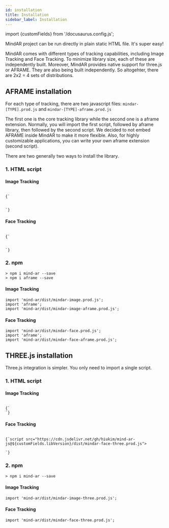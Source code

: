 ```yaml
---
id: installation 
title: Installation
sidebar_label: Installation
---
```


import {customFields} from '/docusaurus.config.js';

MindAR project can be run directly in plain static HTML file. It's super easy! 

MindAR comes with different types of tracking capabilities, including Image Tracking and Face Tracking. To minimize library size, each of these are independently built. Moreover, MindAR provides native support for three.js or AFRAME. They are also being built independently. So altogehter, there are 2x2 = 4 sets of distributions.

## AFRAME installation

For each type of tracking, there are two javascript files: `mindar-[TYPE].prod.js` and `mindar-[TYPE]-aframe.prod.js`

The first one is the core tracking library while the second one is a aframe extension. Normally, you will import the first script, followed by aframe library, then followed by the second script. We decided to not embed AFRAME inside MindAR to make it more flexible. Also, for highly customizable applications, you can write your own aframe extension (second script).

There are two generally two ways to install the library.


### 1. HTML script


#### Image Tracking

<code>
{`<script src="https://cdn.jsdelivr.net/npm/mind-ar@${customFields.libVersion}/dist/mindar-image.prod.js"></script>
<script src="https://aframe.io/releases/1.2.0/aframe.min.js"></script>
<script src="https://cdn.jsdelivr.net/npm/mind-ar@${customFields.libVersion}/dist/mindar-image-aframe.prod.js"></script>
`}
</code>

#### Face Tracking

<code>
{`<script src="https://cdn.jsdelivr.net/npm/mind-ar@${customFields.libVersion}/dist/mindar-face.prod.js"></script>
<script src="https://aframe.io/releases/1.2.0/aframe.min.js"></script>
<script src="https://cdn.jsdelivr.net/npm/mind-ar@${customFields.libVersion}/dist/mindar-face-aframe.prod.js"></script>
`}
</code>

### 2. npm  

```
> npm i mind-ar --save
> npm i aframe --save
```

#### Image Tracking

```
import 'mind-ar/dist/mindar-image.prod.js';
import 'aframe';
import 'mind-ar/dist/mindar-image-aframe.prod.js';
```

#### Face Tracking
```
import 'mind-ar/dist/mindar-face.prod.js';
import 'aframe';
import 'mind-ar/dist/mindar-face-aframe.prod.js';
```

## THREE.js installation

Three.js integration is simpler. You only need to import a single script. 

### 1. HTML script

#### Image Tracking

<code>
{`<script src="https://cdn.jsdelivr.net/npm/mind-ar@${customFields.libVersion}/dist/mindar-image-three.prod.js"></script>
`}
</code>

#### Face Tracking

<code>
{`script src="https://cdn.jsdelivr.net/gh/hiukim/mind-ar-js@${customFields.libVersion}/dist/mindar-face-three.prod.js"></script>
<script src="https://cdn.jsdelivr.net/npm/mind-ar@${customFields.libVersion}/dist/mindar-face-three.prod.js"></script>
`}
</code>

### 2. npm  

```
> npm i mind-ar --save
```

#### Image Tracking

```
import 'mind-ar/dist/mindar-image-three.prod.js';
```

#### Face Tracking
```
import 'mind-ar/dist/mindar-face-three.prod.js';
```
